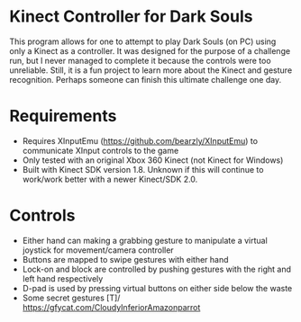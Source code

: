 # Kinect Controller for Dark Souls

This program allows for one to attempt to play Dark Souls (on PC) using only a Kinect as a controller.
It was designed for the purpose of a challenge run, but I never managed to complete it because the controls were
too unreliable. Still, it is a fun project to learn more about the Kinect and gesture recognition. Perhaps someone
can finish this ultimate challenge one day.

# Requirements

* Requires XInputEmu (https://github.com/bearzly/XInputEmu) to communicate XInput controls to the game
* Only tested with an original Xbox 360 Kinect (not Kinect for Windows)
* Built with Kinect SDK version 1.8. Unknown if this will continue to work/work better with a newer Kinect/SDK 2.0.

# Controls

* Either hand can making a grabbing gesture to manipulate a virtual joystick for movement/camera controller
* Buttons are mapped to swipe gestures with either hand
* Lock-on and block are controlled by pushing gestures with the right and left hand respectively
* D-pad is used by pressing virtual buttons on either side below the waste
* Some secret gestures \[T]/ https://gfycat.com/CloudyInferiorAmazonparrot